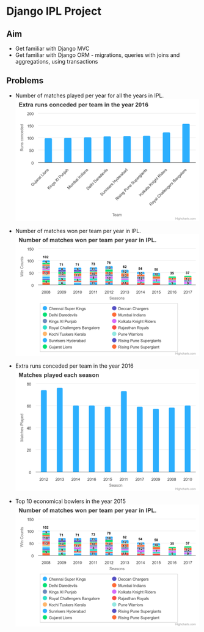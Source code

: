 # Django IPL Project

## Aim
- Get familiar with Django MVC
- Get familiar with Django ORM - migrations, queries with joins and aggregations, using transactions

## Problems

- Number of matches played per year for all the years in IPL.
![img](charts_png/extra-runs-conceded-per.png)
- Number of matches won per team per year in IPL.
![img](charts_png/number-of-matches-won-pe.png)

- Extra runs conceded per team in the year 2016
![img](charts_png/matches-played-each-seas.png)
 
- Top 10 economical bowlers in the year 2015
![img](charts_png/number-of-matches-won-pe.png)

